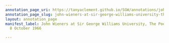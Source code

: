 ```yaml
---
annotation_page_uri: https://tanyaclement.github.io/SGW/annotations/john-wieners-at-sir-george-williams-university-the-poetry-series-8-october-1966-canvas-1-john-wieners.json
annotation_page_slug: john-wieners-at-sir-george-williams-university-the-poetry-series-8-october-1966-canvas-1-john-wieners
layout: annotation_page
manifest_label: John Wieners at Sir George Williams University, The Poetry Series,
  8 October 1966

---
```

